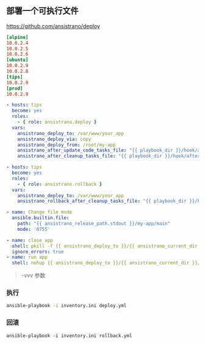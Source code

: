 ## 部署一个可执行文件

https://github.com/ansistrano/deploy

```ini title="inventory.ini"
[alpine]
10.0.2.4
10.0.2.5
10.0.2.6
[ubuntu]
10.0.2.9
10.0.2.8
[tips]
10.0.2.9
[prod]
10.0.2.9
```

```yaml title="deploy.yml"
- hosts: tips
  become: yes
  roles:
    - { role: ansistrano.deploy }
  vars:
    ansistrano_deploy_to: /var/www/your_app
    ansistrano_deploy_via: copy
    ansistrano_deploy_from: /root/my-app
    ansistrano_after_update_code_tasks_file: "{{ playbook_dir }}/hook/after-update-code-tasks.yml"
    ansistrano_after_cleanup_tasks_file: "{{ playbook_dir }}/hook/after-cleanup-tasks.yml"

```

```yaml title="rollback.yml"
- hosts: tips
  become: yes
  roles:
    - { role: ansistrano.rollback }
  vars:
    ansistrano_deploy_to: /var/www/your_app
    ansistrano_rollback_after_cleanup_tasks_file: "{{ playbook_dir }}/hook/after-cleanup-tasks.yml"
```

```yaml title="hook/after-update-code-tasks.yml"
- name: Change file mode
  ansible.builtin.file:
    path: "{{ ansistrano_release_path.stdout }}/my-app/main"
    mode: '0755'
```

```yaml title="hook/after-cleanup-tasks.yml"
- name: close app
  shell: pkill -f {{ ansistrano_deploy_to }}/{{ ansistrano_current_dir }}/my-app/main || /bin/true
  ignore_errors: true
- name: run app
  shell: nohup {{ ansistrano_deploy_to }}/{{ ansistrano_current_dir }}/my-app/main > /dev/null 2>&1 &

```

> -vvv 参数
### 执行

```bash
ansible-playbook -i inventory.ini deploy.yml 
```

### 回滚
```
ansible-playbook -i inventory.ini rollback.yml
```
